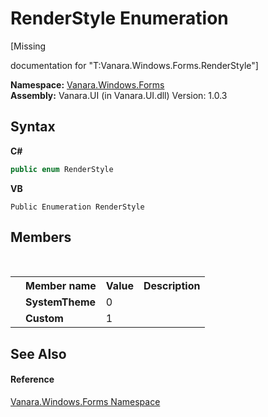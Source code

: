 # RenderStyle Enumeration
 

\[Missing <summary> documentation for "T:Vanara.Windows.Forms.RenderStyle"\]

**Namespace:**&nbsp;<a href="c580cf52-4028-70db-28d0-f9b1abc03861">Vanara.Windows.Forms</a><br />**Assembly:**&nbsp;Vanara.UI (in Vanara.UI.dll) Version: 1.0.3

## Syntax

**C#**<br />
``` C#
public enum RenderStyle
```

**VB**<br />
``` VB
Public Enumeration RenderStyle
```


## Members
&nbsp;<table><tr><th></th><th>Member name</th><th>Value</th><th>Description</th></tr><tr><td /><td target="F:Vanara.Windows.Forms.RenderStyle.SystemTheme">**SystemTheme**</td><td>0</td><td /></tr><tr><td /><td target="F:Vanara.Windows.Forms.RenderStyle.Custom">**Custom**</td><td>1</td><td /></tr></table>

## See Also


#### Reference
<a href="c580cf52-4028-70db-28d0-f9b1abc03861">Vanara.Windows.Forms Namespace</a><br />